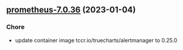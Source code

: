 

## [prometheus-7.0.36](https://github.com/truecharts/charts/compare/prometheus-7.0.35...prometheus-7.0.36) (2023-01-04)

### Chore

- update container image tccr.io/truecharts/alertmanager to 0.25.0
  
  